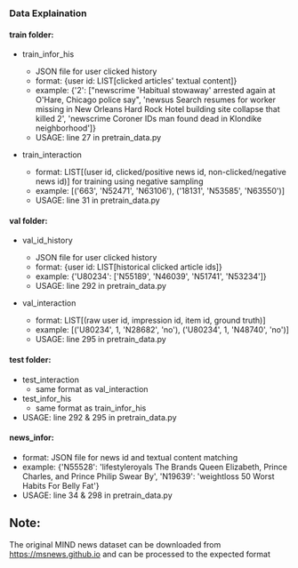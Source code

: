 ### Data Explaination
#### train folder: 
- train_infor_his
  - JSON file for user clicked history
  - format: {user id: LIST[clicked articles' textual content]}
  - example: {'2': ["newscrime 'Habitual stowaway' arrested again at O'Hare, Chicago police say",
              'newsus Search resumes for worker missing in New Orleans Hard Rock Hotel building site collapse that killed 2',
              'newscrime Coroner IDs man found dead in Klondike neighborhood']}
  - USAGE: line 27 in pretrain_data.py

- train_interaction
  - format: LIST[(user id, clicked/positive news id, non-clicked/negative news id)] for training using negative sampling
  - example: [('663', 'N52471', 'N63106'),
 ('18131', 'N53585', 'N63550')]
  - USAGE: line 31 in pretrain_data.py

#### val folder: 
- val_id_history 
  - JSON file for user clicked history
  - format: {user id: LIST[historical clicked article ids]}
  - example: {'U80234': ['N55189',
                        'N46039',
                        'N51741',
                        'N53234']}
  - USAGE: line 292 in pretrain_data.py

- val_interaction
  - format: LIST[(raw user id, impression id, item id, ground truth)] 
  - example: [('U80234', 1, 'N28682', 'no'),
               ('U80234', 1, 'N48740', 'no')]
  - USAGE: line 295 in pretrain_data.py

#### test folder: 
- test_interaction
  - same format as val_interaction
- test_infor_his
  - same format as train_infor_his
- USAGE: line 292 & 295 in pretrain_data.py
    
#### news_infor: 
- format: JSON file for news id and textual content matching
- example: {'N55528': 'lifestyleroyals The Brands Queen Elizabeth, Prince Charles, and Prince Philip Swear By',
 'N19639': 'weightloss 50 Worst Habits For Belly Fat'}
- USAGE: line 34 & 298 in pretrain_data.py

## Note: 
The original MIND news dataset can be downloaded from https://msnews.github.io and can be processed to the expected format

